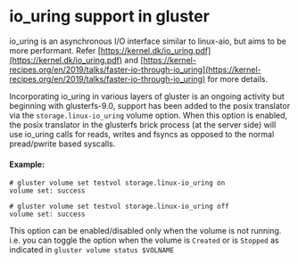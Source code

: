 # io_uring support in gluster

io_uring is an asynchronous I/O interface similar to linux-aio, but aims to be more performant.
Refer [https://kernel.dk/io_uring.pdf](https://kernel.dk/io_uring.pdf) and [https://kernel-recipes.org/en/2019/talks/faster-io-through-io_uring](https://kernel-recipes.org/en/2019/talks/faster-io-through-io_uring) for more details.

Incorporating io_uring in various layers of gluster is an ongoing activity but beginning with glusterfs-9.0, support has been added to the posix translator via the `storage.linux-io_uring` volume option. When this option is enabled, the posix translator in the glusterfs brick process (at the server side) will use io_uring calls for reads, writes and fsyncs as opposed to the normal pread/pwrite based syscalls.

#### Example:

```{ .console .no-copy }
# gluster volume set testvol storage.linux-io_uring on
volume set: success

# gluster volume set testvol storage.linux-io_uring off
volume set: success
```

This option can be enabled/disabled only when the volume is not running.
i.e. you can toggle the option when the volume is `Created` or is `Stopped` as indicated in `gluster volume status $VOLNAME`
